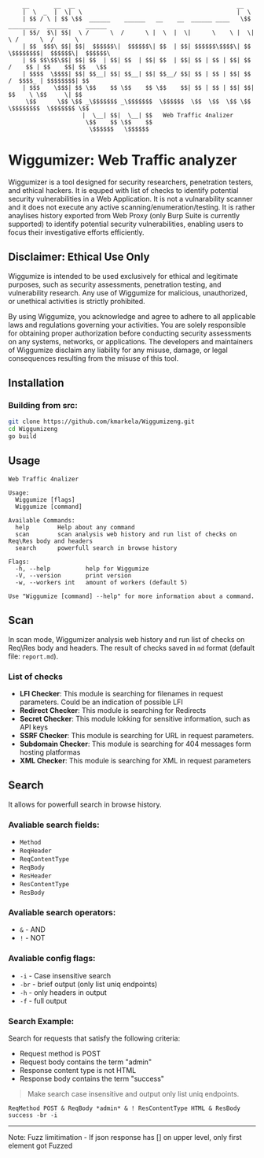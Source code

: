 
        __       __  __                                              __
        |  \  _  |  \|  \                                            |  \
        | $$ / \ | $$ \$$  ______    ______   __    __  ______ ____   \$$ ________   ______     ______      
        | $$/  $\| $$|  \ /      \  /      \ |  \  |  \|      \    \ |  \|        \ /      \  /      \       
        | $$  $$$\ $$| $$|  $$$$$$\|  $$$$$$\| $$  | $$| $$$$$$\$$$$\| $$ \$$$$$$$$|  $$$$$$\|  $$$$$$\  
        | $$ $$\$$\$$| $$| $$  | $$| $$  | $$| $$  | $$| $$ | $$ | $$| $$  /    $$ | $$    $$| $$   \$$   
        | $$$$  \$$$$| $$| $$__| $$| $$__| $$| $$__/ $$| $$ | $$ | $$| $$ /  $$$$_ | $$$$$$$$| $$
        | $$$    \$$$| $$ \$$    $$ \$$    $$ \$$    $$| $$ | $$ | $$| $$|  $$    \ \$$     \| $$
         \$$      \$$ \$$ _\$$$$$$$ _\$$$$$$$  \$$$$$$  \$$  \$$  \$$ \$$ \$$$$$$$$  \$$$$$$$ \$$
                         |  \__| $$|  \__| $$   Web Traffic 4nalizer
                          \$$    $$ \$$    $$
                           \$$$$$$   \$$$$$$


# Wiggumizer: Web Traffic analyzer

Wiggumizer is a tool designed for security researchers, penetration testers, and ethical hackers.  It is equped with list of checks to identify potential security vulnerabilities in a Web Application. It is not a vulnarability scanner and it does not execute any active scanning/enumeration/testing. It is rather anaylises history exported from Web Proxy (only Burp Suite is currently supported) to identify potential security vulnerabilities, enabling users to focus their investigative efforts efficiently.

## Disclaimer: Ethical Use Only

Wiggumize is intended to be used exclusively for ethical and legitimate purposes, such as security assessments, penetration testing, and vulnerability research. Any use of Wiggumize for malicious, unauthorized, or unethical activities is strictly prohibited.

By using Wiggumize, you acknowledge and agree to adhere to all applicable laws and regulations governing your activities. You are solely responsible for obtaining proper authorization before conducting security assessments on any systems, networks, or applications. The developers and maintainers of Wiggumize disclaim any liability for any misuse, damage, or legal consequences resulting from the misuse of this tool.


## Installation

### Building from src:

```bash
git clone https://github.com/kmarkela/Wiggumizeng.git
cd Wiggumizeng
go build
```

## Usage

```shell
Web Traffic 4nalizer

Usage:
  Wiggumize [flags]
  Wiggumize [command]

Available Commands:
  help        Help about any command
  scan        scan analysis web history and run list of checks on Req\Res body and headers
  search      powerfull search in browse history

Flags:
  -h, --help          help for Wiggumize
  -V, --version       print version
  -w, --workers int   amount of workers (default 5)

Use "Wiggumize [command] --help" for more information about a command.
```

## Scan

In scan mode, Wiggumizer analysis web history and run list of checks on Req\Res body and headers.  The result of checks saved in `md` format (default file: `report.md`).

### List of checks 

- **LFI Checker**: This module is searching for filenames in request parameters. Could be an indication of possible LFI
- **Redirect Checker**: This module is searching for Redirects
- **Secret Checker**: This module lokking for sensitive information, such as API keys
- **SSRF Checker**: This module is searching for URL in request parameters.
- **Subdomain Checker**: This module is searching for 404 messages form hosting platformas
- **XML Checker**:  This module is searching for XML in request parameters


## Search

It allows for powerfull search in browse history. 

### Avaliable search fields: 
- `Method`
- `ReqHeader`
- `ReqContentType`
- `ReqBody`
- `ResHeader`
- `ResContentType`
- `ResBody`

### Avaliable search operators: 
- `&` - AND
- `!` - NOT


### Avaliable config flags: 
- `-i`  - Case insensitive search
- `-br` - brief output (only list uniq endpoints)
- `-h`  - only headers in output
- `-f`  - full output

### Search Example:

Search for requests that satisfy the following criteria:
- Request method is POST
- Request body contains the term "admin"
- Response content type is not HTML
- Response body contains the term "success"

> Make search case insensitive and output only list uniq endpoints.  

```shell
ReqMethod POST & ReqBody *admin* & ! ResContentType HTML & ResBody success -br -i
```



------
Note: 
Fuzz limitimation - If json response has [] on upper level, only first element got Fuzzed